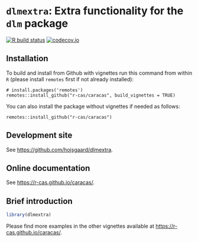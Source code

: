 
<!-- README.md is generated from README.Rmd. Please edit only README.Rmd! -->

<!-- # dlmextra -->

<!-- Extra functionality for the dlm package (for dynamic linear models) -->

# `dlmextra`: Extra functionality for the `dlm` package

<!-- badges: start -->

[![R build
status](https://github.com/r-cas/caracas/workflows/R-CMD-check/badge.svg)](https://github.com/r-cas/caracas/actions)
[![codecov.io](https://codecov.io/gh/r-cas/caracas/branch/master/graphs/badge.svg)](https://codecov.io/gh/r-cas/caracas?branch=master)
<!-- badges: end -->

## Installation

<!-- `caracas` is available on CRAN and can be installed as usual: -->

<!-- ``` -->

<!-- install.packages('caracas') -->

<!-- ``` -->

To build and install from Github with vignettes run this command from
within `R` (please install `remotes` first if not already installed):

    # install.packages('remotes')
    remotes::install_github("r-cas/caracas", build_vignettes = TRUE)

You can also install the package without vignettes if needed as follows:

    remotes::install_github("r-cas/caracas")

<!-- ## Configuring the Python environment -->

<!-- The `caracas` package uses the [`reticulate`](https://github.com/rstudio/reticulate) package (to run Python code). Thus, if you wish to configure your Python environment, you need to 1) load `reticulate`, 2) configure the Python environment, and 3) load `caracas`. The Python environment can be configured as described [here](https://rstudio.github.io/reticulate/articles/versions.html). Again, this need to be done *before* loading `caracas`. -->

## Development site

See <https://github.com/hojsgaard/dlmextra>.

## Online documentation

See <https://r-cas.github.io/caracas/>.

## Brief introduction

``` r
library(dlmextra)
```

Please find more examples in the other vignettes available at
<https://r-cas.github.io/caracas/>.
